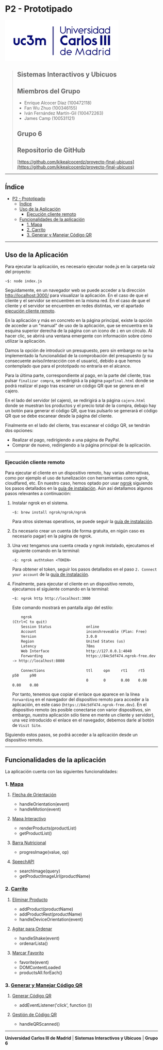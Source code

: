 # P2 - Prototipado

![alt text](public/READMEs/uc3m_white.png)

>
> ## Sistemas Interactivos y Ubicuos
>
> ## Miembros del Grupo
>
> - Enrique Alcocer Díaz (100472118)
> - Fan Wu Zhuo (100346155)
> - Iván Fernández Martín-Gil (100472263)
> - James Camp (100531121)
>
> ## Grupo 6
>
> ## Repositorio de GitHub
>
> [https://github.com/kikealcocerdz/proyecto-final-ubicuos](https://github.com/kikealcocerdz/proyecto-final-ubicuos)
>

---

## Índice

- [P2 - Prototipado](#p2---prototipado)
  - [Índice](#índice)
  - [Uso de la Aplicación](#uso-de-la-aplicación)
    - [Ejecución cliente remoto](#ejecución-cliente-remoto)
  - [Funcionalidades de la aplicación](#funcionalidades-de-la-aplicación)
    - [1. Mapa](#1-mapa)
    - [2. Carrito](#2-carrito)
    - [3. Generar y Manejar Código QR](#3-generar-y-manejar-código-qr)

---

## Uso de la Aplicación

Para ejecutar la aplicación, es necesario ejecutar node.js en la carpeta raíz del proyecto:

```console
~$: node index.js
```

Seguidamente, en un navegador web se puede acceder a la dirección <http://localhost:3000/> para visualizar la aplicación. En el caso de que el cliente y el servidor se encuentren en la misma red. En el caso de que el cliente y el servidor se encuentren en redes distintas, ver el apartado [ejecución cliente remoto](#ejecución-cliente-remoto).

En la aplicación y más en concreto en la página principal, existe la opción de acceder a un "manual" de uso de la aplicación, que se encuentra en la esquina superior derecha de la página con un icono de `i` en un círculo. Al hacer clic, se abrirá una ventana emergente con información sobre cómo utilizar la aplicación.

Damos la opción de introducir un presupuesto, pero sin embargo no se ha implementado la funcionalidad de la comprobación del presupuesto (y su consecuente aviso/interacción con el usuario), debido a que hemos contemplado que para el prototipado no entraría en el alcance.

Para la última parte, correspondiente al pago, en la parte del cliente, tras pulsar `finalizar compra`, se redirigirá a la página `pagofinal.html` donde se podrá realizar el pago tras escaner un código QR que se genera en el cajero.

En el lado del servidor (el cajero), se redirigirá a la página `cajero.html` donde se muestran los productos y el precio total de la compra, debajo hay un botón para generar el código QR, que tras pulsarlo se generará el código QR que se debe escanear desde la página del cliente.

Finalmente en el lado del cliente, tras escanear el código QR, se tendrán dos opciones:

- Realizar el pago, redirigiendo a una página de PayPal.
- Comprar de nuevo, redirigiendo a la página principal de la aplicación.

---

### Ejecución cliente remoto

Para ejecutar el cliente en un dispositivo remoto, hay varias alternativas, como por ejemplo el uso de tunelización con herramientas como ngrok, cloudfared, etc.
En nuestro caso, hemos optado por usar [ngrok](https://ngrok.com/product/secure-tunnels) siguiendo los pasos detallados en la [guía de instalación](https://ngrok.com/docs/getting-started/). Aún así detallamos algunos pasos relevantes a continuación:

1. Instalar ngrok en el sistema.

    ```console
    ~$: brew install ngrok/ngrok/ngrok
    ```

    Para otros sistemas operativos, se puede seguir la [guía de instalación](https://ngrok.com/docs/getting-started/?os=macos#step-1-install).

2. Es necesario crear un cuenta (de forma gratuita, en nigún caso es necesario pagar) en la página de ngrok.

3. Una vez tengamos una cuenta creada y ngrok instalado, ejecutamos el siguiente comando en la terminal:

    ```console
    ~$: ngrok authtoken <TOKEN>
    ```

    Para obtener el token, seguir los pasos detallados en el paso `2. Connect your account` de la [guía de instalación](https://ngrok.com/docs/getting-started/?os=macos#step-2-connect-your-account).

4. Finalmente, para ejecutar el cliente en un dispositivo remoto, ejecutamos el siguiente comando en la terminal:

    ```console
    ~$: ngrok http http://localhost:3000
    ```

    Este comando mostrará en pantalla algo del estilo:

    ```console
        ngrok                                                    (Ctrl+C to quit)
        Session Status                online
        Account                       inconshreveable (Plan: Free)
        Version                       3.0.0
        Region                        United States (us)
        Latency                       78ms
        Web Interface                 http://127.0.0.1:4040
        Forwarding                    https://84c5df474.ngrok-free.dev -> http://localhost:8080

        Connections                   ttl     opn     rt1     rt5     p50     p90
                                      0       0       0.00    0.00    0.00    0.00
    ```

    Por tanto, tenemos que copiar el enlace que aparece en la línea `Forwarding` en el navegador del dispositivo remoto para acceder a la aplicación, en este caso (`https://84c5df474.ngrok-free.dev`). En el dispositivo remoto (es posible conectarse con varior dispositivos, sin embargo, nuestra aplicación sólo tiene en mente un cliente y servidor), una vez introducido el enlace en el navegador, debemos darle al botón de `Visit Site`.

Siguiendo estos pasos, se podrá acceder a la aplicación desde un dispositivo remoto.

---

## Funcionalidades de la aplicación

La aplicación cuenta con las siguientes funcionalidades:

### 1. [Mapa](mapa/README.md)

1. [Flecha de Orientación](mapa/README.md#handlemotionevent)

    - handleOrientation(event)
    - handleMotion(event)

2. [Mapa Interactivo](mapa/README.md#renderproductsproductlist)

    - renderProducts(productList)
    - getProductList()

3. [Barra Nutricional](mapa/README.md#progresimagevalue-op)

    - progresImage(value, op)

4. [SpeechAPI](mapa/README.md#API-de-Reconocimiento-de-Voz)

    - searchImage(query)
    - getProductImageUrl(productName)

### 2. [Carrito](cart/README.md)

1. [Eliminar Producto](cart/README.md#eliminar-producto)

    - addProduct(productName)
    - addProductRest(productName)
    - handleDeviceOrientation(event)

2. [Agitar para Ordenar](cart/README.md#agitar-para-ordenar)

   - handleShake(event)
   - ordenarLista()

3. [Marcar Favorito](cart/README.md#marcar-favorito)

    - favorite(event)
    - DOMContentLoaded
    - productsAll.forEach()

### 3. [Generar y Manejar Código QR](QRCode/README.md)

1. [Generar Código QR](QRCode/README.md#Eventos-y-Funciones)

    - addEventListener('click', function ())

2. [Gestión de Código QR](QRCode/README.md#Eventos-y-Funciones)

    - handleQRScanned()

---

**Universidad Carlos III de Madrid** | **Sistemas Interactivos y Ubicuos** | **Grupo 6**

